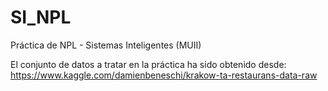 # SI_NPL

Práctica de NPL - Sistemas Inteligentes (MUII) 

El conjunto de datos a tratar en la práctica ha sido obtenido desde: https://www.kaggle.com/damienbeneschi/krakow-ta-restaurans-data-raw

